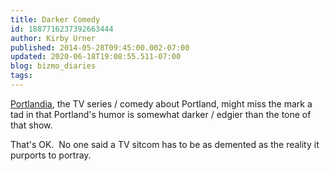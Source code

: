 ```yaml
---
title: Darker Comedy
id: 1887716237392663444
author: Kirby Urner
published: 2014-05-28T09:45:00.002-07:00
updated: 2020-06-18T19:08:55.511-07:00
blog: bizmo_diaries
tags: 
---
```


[Portlandia](http://www.imdb.com/title/tt1780441/), the TV series / comedy about Portland, might miss the mark a tad in that Portland's humor is somewhat darker / edgier than the tone of that show.

That's OK.  No one said a TV sitcom has to be as demented as the reality it purports to portray.

[](https://www.flickr.com/photos/kirbyurner/14289871462)

[](https://www.flickr.com/photos/kirbyurner/14291327164)

[](https://www.flickr.com/photos/kirbyurner/14105218750)